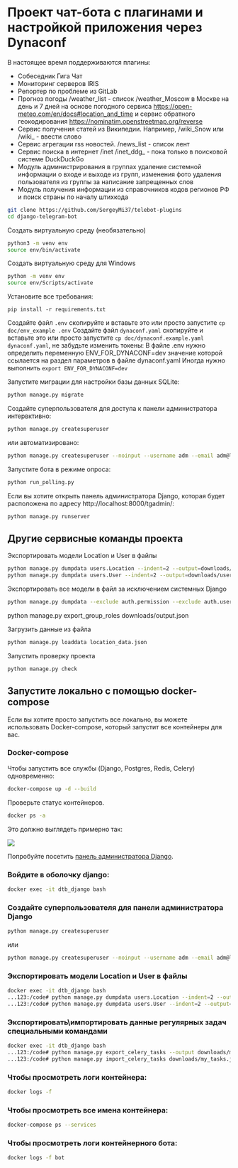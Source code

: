 # Проект чат-бота с плагинами и настройкой приложения через Dynaconf

В настоящее время поддерживаются плагины:
- Собеседник Гига Чат
- Мониторинг серверов IRIS
- Репортер по проблеме из GitLab
- Прогноз погоды /weather_list - список /weather_Moscow в Москве на день и 7 дней 
  на основе погодного сервиса https://open-meteo.com/en/docs#location_and_time 
  и сервис обратного геокодирования https://nominatim.openstreetmap.org/reverse
- Сервис получения статей из Википедии. Например, /wiki_Snow или /wiki_ - ввести слово
- Сервис агрегации rss новостей. /news_list - список лент
- Сервис поиска в интернет /inet /inet_ddg_ - пока только в поисковой системе DuckDuckGo
- Модуль администрирования в группах
    удаление системной информации о входе и выходе из групп, изменения фото 
    удаления пользователя из группы за написание запрещенных слов
- Модуль получения информации из справочников кодов регионов РФ и поиск страны по началу штихкода

``` bash
git clone https://github.com/SergeyMi37/telebot-plugins
cd django-telegram-bot
```

Создать виртуальную среду (необязательно)
``` bash
python3 -m venv env
source env/bin/activate
```

Создать виртуальную среду для Windows
``` bash
python -m venv env
source env/Scripts/activate
```

Установите все требования:
```
pip install -r requirements.txt
```

Создайте файл `.env` скопируйте и вставьте это или просто запустите `cp doc/env_example .env`
Создайте файл `dynaconf.yaml` скопируйте и вставьте это или просто запустите `cp doc/dynaconf.example.yaml dynaconf.yaml`, не забудьте изменить токены:
В файле .env нужно определить переменную ENV_FOR_DYNACONF=dev значение которой ссылается на раздел параметров в файле dynaconf.yaml
Иногда нужно выполнить `export ENV_FOR_DYNACONF=dev`

Запустите миграции для настройки базы данных SQLite:
``` bash
python manage.py migrate
```

Создайте суперпользователя для доступа к панели администратора интервктивно:
``` bash
python manage.py createsuperuser
```
или автоматизировано:
``` bash
python manage.py createsuperuser --noinput --username adm --email adm@localhost.com # .env DJANGO_SUPERUSER_PASSWORD=demo
```

Запустите бота в режиме опроса:
``` bash
python run_polling.py
```

Если вы хотите открыть панель администратора Django, которая будет расположена по адресу http://localhost:8000/tgadmin/:
``` bash
python manage.py runserver
```
## Другие сервисные команды проекта

Экспортировать модели Location и User в файлы
``` bash
python manage.py dumpdata users.Location --indent=2 --output=downloads/location_data.json
python manage.py dumpdata users.User --indent=2 --output=downloads/users_data.json
```
Экспортировать все модели в файл за исключением системных Django
``` bash
python manage.py dumpdata --exclude auth.permission --exclude auth.user --exclude contenttypes --exclude auth.group --exclude admin.logentry --exclude sessions.session --indent 2 > db-init-telebot.json
```


python manage.py export_group_roles downloads/output.json

Загрузить данные из файла
``` bash
python manage.py loaddata location_data.json
```

Запустить проверку проекта
``` bash
python manage.py check
```

## Запустите локально с помощью docker-compose
Если вы хотите просто запустить все локально, вы можете использовать Docker-compose, который запустит все контейнеры для вас.

### Docker-compose

Чтобы запустить все службы (Django, Postgres, Redis, Celery) одновременно:
``` bash
docker-compose up -d --build
```

Проверьте статус контейнеров.
``` bash
docker ps -a
```
Это должно выглядеть примерно так:
<p align="left">
<img src="https://github.com/ohld/django-telegram-bot/raw/main/.github/imgs/containers_status.png">
</p>

Попробуйте посетить <a href="http://0.0.0.0:8000/tgadmin">панель администратора Django</a>.

### Войдите в оболочку django:

``` bash
docker exec -it dtb_django bash
```

### Создайте суперпользователя для панели администратора Django

``` bash
python manage.py createsuperuser
```
или
``` bash
python manage.py createsuperuser --noinput --username adm --email adm@localhost.com # .env DJANGO_SUPERUSER_PASSWORD=demo
```

### Экспортировать модели Location и User в файлы
``` bash
docker exec -it dtb_django bash
...123:/code# python manage.py dumpdata users.Location --indent=2 --output=downloads/location_data.json
...123:/code# python manage.py dumpdata users.User --indent=2 --output=downloads/users_data.json
```

### Экспортировать\импортировать данные регулярных задач специальными командами 
``` bash
docker exec -it dtb_django bash
...123:/code# python manage.py export_celery_tasks --output downloads/my_tasks.json
...123:/code# python manage.py import_celery_tasks downloads/my_tasks.json --dry-run
```


### Чтобы просмотреть логи контейнера:

``` bash
docker logs -f
```
### Чтобы просмотреть все имена контейнера:

``` bash
docker-compose ps --services
```
### Чтобы просмотреть логи контейнерного бота:

``` bash
docker logs -f bot
```
